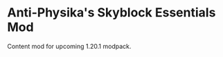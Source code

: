 # Anti-Physika's Skyblock Essentials Mod

Content mod for upcoming 1.20.1 modpack.

<!--
vim: ts=2 sw=2 et fdm=marker :
-->
